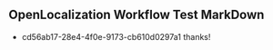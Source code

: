 ## OpenLocalization Workflow Test MarkDown

* cd56ab17-28e4-4f0e-9173-cb610d0297a1 
thanks!



<!--HONumber=Feb16_HO3-->

